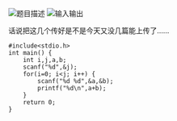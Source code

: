 ![题目描述](http://img.blog.csdn.net/20151220105451077)
![输入输出](http://img.blog.csdn.net/20151220105502603)

话说把这几个传好是不是今天又没几篇能上传了……

```
#include<stdio.h>
int main() {
	int i,j,a,b;
	scanf("%d",&j);
	for(i=0; i<j; i++) {
		scanf("%d %d",&a,&b);
		printf("%d\n",a+b);
	}
	return 0;
}
```